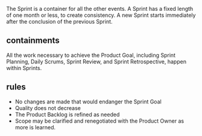 The Sprint is a container for all the other events. 
A Sprint has a fixed length of one month or less, to create consistency. A new Sprint starts immediately after the conclusion of the previous Sprint.

## containments
All the work necessary to achieve the Product Goal, including Sprint Planning, Daily Scrums, Sprint Review, and Sprint Retrospective, happen within Sprints.

## rules
- No changes are made that would endanger the Sprint Goal
- Quality does not decrease
- The Product Backlog is refined as needed
- Scope may be clarified and renegotiated with the Product Owner as more is learned.
